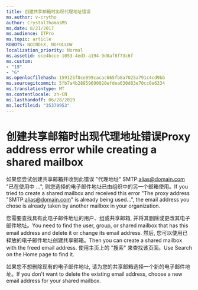 ```yaml
---
title: 创建共享邮箱时出现代理地址错误
ms.author: v-crytho
author: CrystalThomasMS
ms.date: 8/21/2017
ms.audience: ITPro
ms.topic: article
ROBOTS: NOINDEX, NOFOLLOW
localization_priority: Normal
ms.assetid: ece4bcce-1053-4ed3-a194-9d0af8f73c6f
ms.custom:
- "19"
- "6"
ms.openlocfilehash: 159125f8ce899cacac665fb8a7025a791c4cd9bb
ms.sourcegitcommit: 5fb7a4b28859690020efdea630d03e70cc0e6334
ms.translationtype: MT
ms.contentlocale: zh-CN
ms.lasthandoff: 06/28/2019
ms.locfileid: "35370953"
---
```

# <a name="proxy-address-error-while-creating-a-shared-mailbox"></a><span data-ttu-id="b1a97-102">创建共享邮箱时出现代理地址错误</span><span class="sxs-lookup"><span data-stu-id="b1a97-102">Proxy address error while creating a shared mailbox</span></span>

<span data-ttu-id="b1a97-103">如果您尝试创建共享邮箱并收到此错误 "代理地址" SMTP:alias@domain.com "已在使用中 ...", 则您选择的电子邮件地址已由组织中的另一个邮箱使用。</span><span class="sxs-lookup"><span data-stu-id="b1a97-103">If you tried to create a shared mailbox and received this error "The proxy address "SMTP:alias@domain.com" is already being used…", the email address you chose is already taken by another mailbox in your organization.</span></span>
  
<span data-ttu-id="b1a97-104">您需要查找具有此电子邮件地址的用户、组或共享邮箱, 并将其删除或更改其电子邮件地址。</span><span class="sxs-lookup"><span data-stu-id="b1a97-104">You need to find the user, group, or shared mailbox that has this email address and delete it or change its email address.</span></span> <span data-ttu-id="b1a97-105">然后, 您可以使用已释放的电子邮件地址创建共享邮箱。</span><span class="sxs-lookup"><span data-stu-id="b1a97-105">Then you can create a shared mailbox with the freed email address.</span></span> <span data-ttu-id="b1a97-106">使用主页上的 "搜索" 来查找该页面。</span><span class="sxs-lookup"><span data-stu-id="b1a97-106">Use Search on the Home page to find it.</span></span>
  
<span data-ttu-id="b1a97-107">如果您不想删除现有的电子邮件地址, 请为您的共享邮箱选择一个新的电子邮件地址。</span><span class="sxs-lookup"><span data-stu-id="b1a97-107">If you don't want to delete the existing email address, choose a new email address for your shared mailbox.</span></span>
  